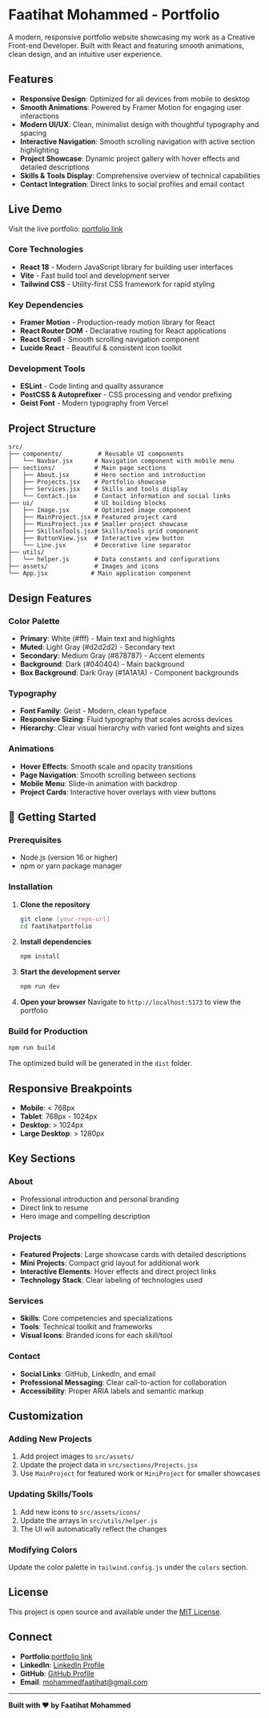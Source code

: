 # Faatihat Mohammed - Portfolio

A modern, responsive portfolio website showcasing my work as a Creative Front-end Developer. Built with React and featuring smooth animations, clean design, and an intuitive user experience.

##  Features

- **Responsive Design**: Optimized for all devices from mobile to desktop
- **Smooth Animations**: Powered by Framer Motion for engaging user interactions
- **Modern UI/UX**: Clean, minimalist design with thoughtful typography and spacing
- **Interactive Navigation**: Smooth scrolling navigation with active section highlighting
- **Project Showcase**: Dynamic project gallery with hover effects and detailed descriptions
- **Skills & Tools Display**: Comprehensive overview of technical capabilities
- **Contact Integration**: Direct links to social profiles and email contact

##  Live Demo

Visit the live portfolio: [portfolio link](https://mohammed-faatihat-portfolio-25.vercel.app/)


### Core Technologies
- **React 18** - Modern JavaScript library for building user interfaces
- **Vite** - Fast build tool and development server
- **Tailwind CSS** - Utility-first CSS framework for rapid styling

### Key Dependencies
- **Framer Motion** - Production-ready motion library for React
- **React Router DOM** - Declarative routing for React applications
- **React Scroll** - Smooth scrolling navigation component
- **Lucide React** - Beautiful & consistent icon toolkit

### Development Tools
- **ESLint** - Code linting and quality assurance
- **PostCSS & Autoprefixer** - CSS processing and vendor prefixing
- **Geist Font** - Modern typography from Vercel

##  Project Structure

```
src/
├── components/          # Reusable UI components
│   └── Navbar.jsx      # Navigation component with mobile menu
├── sections/           # Main page sections
│   ├── About.jsx       # Hero section and introduction
│   ├── Projects.jsx    # Portfolio showcase
│   ├── Services.jsx    # Skills and tools display
│   └── Contact.jsx     # Contact information and social links
├── ui/                 # UI building blocks
│   ├── Image.jsx       # Optimized image component
│   ├── MainProject.jsx # Featured project card
│   ├── MiniProject.jsx # Smaller project showcase
│   ├── SkillsnTools.jsx# Skills/tools grid component
│   ├── ButtonView.jsx  # Interactive view button
│   └── Line.jsx        # Decorative line separator
├── utils/
│   └── helper.js       # Data constants and configurations
├── assets/             # Images and icons
└── App.jsx            # Main application component
```

##  Design Features

### Color Palette
- **Primary**: White (#fff) - Main text and highlights
- **Muted**: Light Gray (#d2d2d2) - Secondary text
- **Secondary**: Medium Gray (#878787) - Accent elements
- **Background**: Dark (#040404) - Main background
- **Box Background**: Dark Gray (#1A1A1A) - Component backgrounds

### Typography
- **Font Family**: Geist - Modern, clean typeface
- **Responsive Sizing**: Fluid typography that scales across devices
- **Hierarchy**: Clear visual hierarchy with varied font weights and sizes

### Animations
- **Hover Effects**: Smooth scale and opacity transitions
- **Page Navigation**: Smooth scrolling between sections
- **Mobile Menu**: Slide-in animation with backdrop
- **Project Cards**: Interactive hover overlays with view buttons

## 🚀 Getting Started

### Prerequisites
- Node.js (version 16 or higher)
- npm or yarn package manager

### Installation

1. **Clone the repository**
   ```bash
   git clone [your-repo-url]
   cd faatihatportfolio
   ```

2. **Install dependencies**
   ```bash
   npm install
   ```

3. **Start the development server**
   ```bash
   npm run dev
   ```

4. **Open your browser**
   Navigate to `http://localhost:5173` to view the portfolio

### Build for Production

```bash
npm run build
```

The optimized build will be generated in the `dist` folder.

##  Responsive Breakpoints

- **Mobile**: < 768px
- **Tablet**: 768px - 1024px
- **Desktop**: > 1024px
- **Large Desktop**: > 1280px

##  Key Sections

### About
- Professional introduction and personal branding
- Direct link to resume
- Hero image and compelling description

### Projects
- **Featured Projects**: Large showcase cards with detailed descriptions
- **Mini Projects**: Compact grid layout for additional work
- **Interactive Elements**: Hover effects and direct project links
- **Technology Stack**: Clear labeling of technologies used

### Services
- **Skills**: Core competencies and specializations
- **Tools**: Technical toolkit and frameworks
- **Visual Icons**: Branded icons for each skill/tool

### Contact
- **Social Links**: GitHub, LinkedIn, and email
- **Professional Messaging**: Clear call-to-action for collaboration
- **Accessibility**: Proper ARIA labels and semantic markup

##  Customization

### Adding New Projects
1. Add project images to `src/assets/`
2. Update the project data in `src/sections/Projects.jsx`
3. Use `MainProject` for featured work or `MiniProject` for smaller showcases

### Updating Skills/Tools
1. Add new icons to `src/assets/icons/`
2. Update the arrays in `src/utils/helper.js`
3. The UI will automatically reflect the changes

### Modifying Colors
Update the color palette in `tailwind.config.js` under the `colors` section.

##  License

This project is open source and available under the [MIT License](LICENSE).

##  Connect

- **Portfolio**:[portfolio link](https://mohammed-faatihat-portfolio-25.vercel.app/)
- **LinkedIn**: [LinkedIn Profile](https://www.linkedin.com/in/faatihat-mohammed/)
- **GitHub**: [GitHub Profile](https://github.com/001Pytom)
- **Email**: mohammedfaatihat@gmail.com

---

**Built with ❤️ by Faatihat Mohammed**